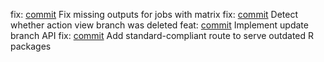 fix: [commit](https://codeberg.org/forgejo/forgejo/commit/96a7f0a3f065c5db8fdf352c93c8367e24d259de) Fix missing outputs for jobs with matrix
fix: [commit](https://codeberg.org/forgejo/forgejo/commit/2b5c69c451a684b20119e2521dc23734c7869241) Detect whether action view branch was deleted
feat: [commit](https://codeberg.org/forgejo/forgejo/commit/b0d6a7f07bff836190a8e87fe5645d5557893e32) Implement update branch API
fix: [commit](https://codeberg.org/forgejo/forgejo/commit/bf934c96c92d643678ac7a18697b6563bc9d20a5) Add standard-compliant route to serve outdated R packages
